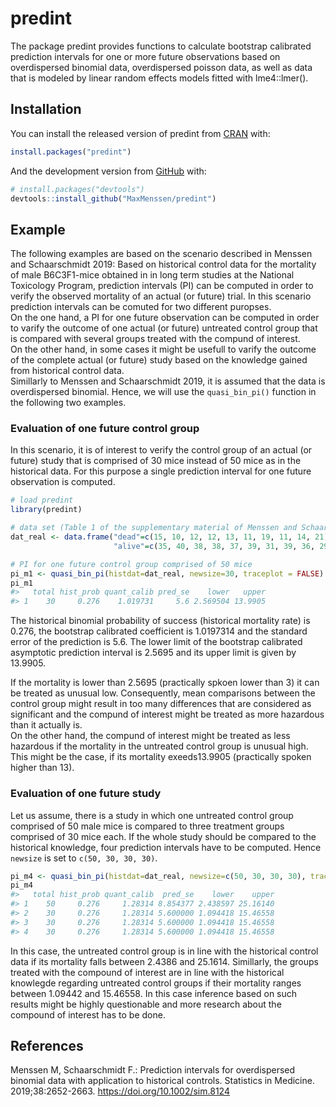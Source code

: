 
<!-- README.md is generated from README.Rmd. Please edit that file -->

# predint

<!-- badges: start -->
<!-- badges: end -->

The package predint provides functions to calculate bootstrap calibrated
prediction intervals for one or more future observations based on
overdispersed binomial data, overdispersed poisson data, as well as data
that is modeled by linear random effects models fitted with
lme4::lmer().

## Installation

You can install the released version of predint from
[CRAN](https://CRAN.R-project.org) with:

``` r
install.packages("predint")
```

And the development version from [GitHub](https://github.com/) with:

``` r
# install.packages("devtools")
devtools::install_github("MaxMenssen/predint")
```

## Example

The following examples are based on the scenario described in Menssen
and Schaarschmidt 2019: Based on historical control data for the
mortality of male B6C3F1-mice obtained in in long term studies at the
National Toxicology Program, prediction intervals (PI) can be computed
in order to verify the observed mortality of an actual (or future)
trial. In this scenario prediction intervals can be comuted for two
different puropses.  
On the one hand, a PI for one future observation can be computed in
order to varify the outcome of one actual (or future) untreated control
group that is compared with several groups treated with the compund of
interest.  
On the other hand, in some cases it might be usefull to varify the
outcome of the complete actual (or future) study based on the knowledge
gained from historical control data.  
Simillarly to Menssen and Schaarschmidt 2019, it is assumed that the
data is overdispersed binomial. Hence, we will use the `quasi_bin_pi()`
function in the following two examples.

### Evaluation of one future control group

In this scenario, it is of interest to verify the control group of an
actual (or future) study that is comprised of 30 mice instead of 50 mice
as in the historical data. For this purpose a single prediction interval
for one future observation is computed.

``` r
# load predint
library(predint)

# data set (Table 1 of the supplementary material of Menssen and Schaarschmidt 2019)
dat_real <- data.frame("dead"=c(15, 10, 12, 12, 13, 11, 19, 11, 14, 21),
                       "alive"=c(35, 40, 38, 38, 37, 39, 31, 39, 36, 29))

# PI for one future control group comprised of 50 mice
pi_m1 <- quasi_bin_pi(histdat=dat_real, newsize=30, traceplot = FALSE)
pi_m1
#>   total hist_prob quant_calib pred_se    lower   upper
#> 1    30     0.276    1.019731     5.6 2.569504 13.9905
```

The historical binomial probability of success (historical mortality
rate) is 0.276, the bootstrap calibrated coefficient is 1.0197314 and
the standard error of the prediction is 5.6. The lower limit of the
bootstrap calibrated asymptotic prediction interval is 2.5695 and its
upper limit is given by 13.9905.

If the mortality is lower than 2.5695 (practically spkoen lower than 3)
it can be treated as unusual low. Consequently, mean comparisons between
the control group might result in too many differences that are
considered as significant and the compund of interest might be treated
as more hazardous than it actually is.  
On the other hand, the compund of interest might be treated as less
hazardous if the mortality in the untreated control group is unusual
high. This might be the case, if its mortality exeeds13.9905
(practically spoken higher than 13).

### Evaluation of one future study

Let us assume, there is a study in which one untreated control group
comprised of 50 male mice is compared to three treatment groups
comprised of 30 mice each. If the whole study should be compared to the
historical knowledge, four prediction intervals have to be computed.
Hence `newsize` is set to `c(50, 30, 30, 30)`.

``` r
pi_m4 <- quasi_bin_pi(histdat=dat_real, newsize=c(50, 30, 30, 30), traceplot = FALSE)
pi_m4
#>   total hist_prob quant_calib  pred_se    lower    upper
#> 1    50     0.276     1.28314 8.854377 2.438597 25.16140
#> 2    30     0.276     1.28314 5.600000 1.094418 15.46558
#> 3    30     0.276     1.28314 5.600000 1.094418 15.46558
#> 4    30     0.276     1.28314 5.600000 1.094418 15.46558
```

In this case, the untreated control group is in line with the historical
control data if its mortality falls between 2.4386 and 25.1614.
Simillarly, the groups treated with the compound of interest are in line
with the historical knowlegde regarding untreated control groups if
their mortality ranges between 1.09442 and 15.46558. In this case
inference based on such results might be highly questionable and more
research about the compound of interest has to be done.

## References

Menssen M, Schaarschmidt F.: Prediction intervals for overdispersed
binomial data with application to historical controls. Statistics in
Medicine. 2019;38:2652-2663. <https://doi.org/10.1002/sim.8124>
